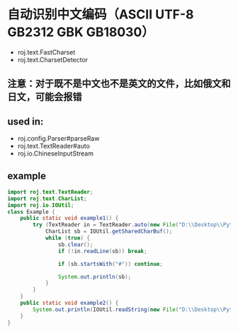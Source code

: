 # 自动识别中文编码（ASCII UTF-8 GB2312 GBK GB18030）
 * roj.text.FastCharset
 * roj.text.CharsetDetector

## 注意：对于既不是中文也不是英文的文件，比如俄文和日文，可能会报错

## used in: 
 * roj.config.Parser#parseRaw
 * roj.text.TextReader#auto
 * roj.io.ChineseInputStream

## example
```java
import roj.text.TextReader;
import roj.text.CharList;
import roj.io.IOUtil;
class Example {
	public static void example1() {
		try (TextReader in = TextReader.auto(new File("D:\\Desktop\\Python39\\phrase-pinyin-data-master.txt"))) {
			CharList sb = IOUtil.getSharedCharBuf();
			while (true) {
				sb.clear();
				if (!in.readLine(sb)) break;

				if (sb.startsWith("#")) continue;

				System.out.println(sb);
			}
		}
	}
	public static void example2() {
		System.out.println(IOUtil.readString(new File("D:\\Desktop\\Python39\\phrase-pinyin-data-master.txt")));
	}
}
```